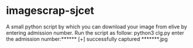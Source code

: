# imagescrap-sjcet
A small python script by which you can download your image from elive by entering admission number.
Run the script as follow:
python3 clg.py
enter the admission number:******
[+] successfully captured *******.jpg
